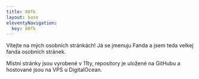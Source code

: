```yaml
---
title: 80fk
layout: base
eleventyNavigation:
  key: 80fk
---
```

Vítejte na mých osobních stránkách! Já se jmenuju Fanda a jsem teda velkej fanda osobních stránek. 

Místní stránky jsou vyrobené v 11ty, repository je uložené na GitHubu a hostované jsou na VPS u DigitalOcean. 




